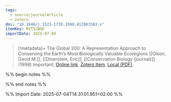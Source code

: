 ```yaml
---
tags:
  - source/journalArticle
  - zotero
doi: "10.1046/j.1523-1739.1998.012003502.x"
itemKey: RVT52BQE
importDate: 2025-07-04
---
```

>[!metadata]+
> The Global 200: A Representation Approach to Conserving the Earth’s Most Biologically Valuable Ecoregions
> [[Olson, David M.]], [[Dinerstein, Eric]], 
> [[Conservation Biology (journal)]] (1998)
> important, 
> [Online link](https://onlinelibrary.wiley.com/doi/abs/10.1046/j.1523-1739.1998.012003502.x), [Zotero Item](zotero://select/library/items/RVT52BQE), [Local (PDF)](file://C:/Users/aburg/Documents/references/zotero/storage/SACPAE27/Olson1998_Global200a.pdf), 

%% begin notes %%

%% end notes %%

%% Import Date: 2025-07-04T14:31:01.951+02:00 %%

